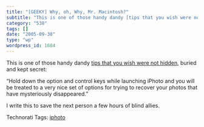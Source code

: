 ```yaml
---
title: "[GEEKY] Why, oh, Why, Mr. Macintosh?"
subtitle: "This is one of those handy dandy [tips that you wish were not hidden](http://homepage.mac.com/butler..."
category: "538"
tags: []
date: "2005-09-30"
type: "wp"
wordpress_id: 1684
---
```

This is one of those handy dandy [tips that you wish were not hidden](http://homepage.mac.com/butlers/iPhotoExtractor/rebuild.htm), buried and kept secret:

“Hold down the option and control keys while launching iPhoto and you will be treated to a very nice set of options for trying to recover your photos that have mysteriously disappeared.”

I write this to save the next person a few hours of blind allies.

Technorati Tags: [iphoto](http://www.technorati.com/tag/iphoto)